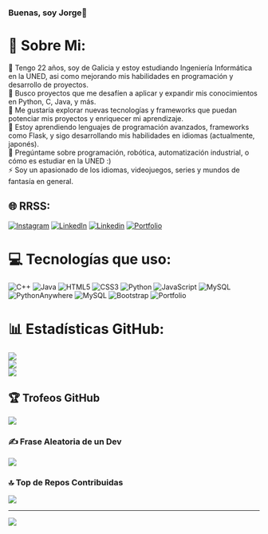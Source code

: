 ### Buenas, soy Jorge👋 

# 💫 Sobre Mi:
🔭 Tengo 22 años, soy de Galicia y estoy estudiando Ingeniería Informática en la UNED, asi como mejorando mis habilidades en programación y desarrollo de proyectos.<br>
👯 Busco proyectos que me desafíen a aplicar y expandir mis conocimientos en Python, C, Java, y más.<br>
🤝 Me gustaría explorar nuevas tecnologías y frameworks que puedan potenciar mis proyectos y enriquecer mi aprendizaje.<br>
🌱 Estoy aprendiendo lenguajes de programación avanzados, frameworks como Flask, y sigo desarrollando mis habilidades en idiomas (actualmente, japonés).<br>
💬 Pregúntame sobre programación, robótica, automatización industrial, o cómo es estudiar en la UNED :)<br>
⚡ Soy un apasionado de los idiomas, videojuegos, series y mundos de fantasía en general.


## 🌐 RRSS:
[![Instagram](https://img.shields.io/badge/Instagram-%23E4405F.svg?logo=Instagram&logoColor=white)](https://www.instagram.com/jormarpaz/) 
[![LinkedIn](https://img.shields.io/badge/LinkedIn-%230077B5.svg?logo=linkedin&logoColor=white)](https://www.linkedin.com/in/jormarpaz/) 
[![Linkedin](https://img.shields.io/badge/Telegram-ff6600?logo=telegram&logoColor=white)](https://t.me/Jormarpaz) 
[![Portfolio](https://img.shields.io/badge/Portfolio-990099?logo=prettier&logoColor=white)](https://jormarpaz.eu.pythonanywhere.com/)

# 💻 Tecnologías que uso:
![C++](https://img.shields.io/badge/c++-%2300599C.svg?style=for-the-badge&logo=c%2B%2B&logoColor=white) 
![Java](https://img.shields.io/badge/java-%23ED8B00.svg?style=for-the-badge&logo=openjdk&logoColor=white) 
![HTML5](https://img.shields.io/badge/html5-%23E34F26.svg?style=for-the-badge&logo=html5&logoColor=white) 
![CSS3](https://img.shields.io/badge/css3-%231572B6.svg?style=for-the-badge&logo=css3&logoColor=white) 
![Python](https://img.shields.io/badge/python-3670A0?style=for-the-badge&logo=python&logoColor=ffdd54) 
![JavaScript](https://img.shields.io/badge/javascript-%23323330.svg?style=for-the-badge&logo=javascript&logoColor=%23F7DF1E) 
![MySQL](https://img.shields.io/badge/mysql-4479A1.svg?style=for-the-badge&logo=mysql&logoColor=white) 
![PythonAnywhere](https://img.shields.io/badge/pythonanywhere-%232F9FD7.svg?style=for-the-badge&logo=pythonanywhere&logoColor=151515) 
![MySQL](https://img.shields.io/badge/mysql-4479A1.svg?style=for-the-badge&logo=mysql&logoColor=white) 
![Bootstrap](https://img.shields.io/badge/bootstrap-%238511FA.svg?style=for-the-badge&logo=bootstrap&logoColor=white) 
![Portfolio](https://img.shields.io/badge/Portfolio-%23000000.svg?style=for-the-badge&logo=firefox&logoColor=#FF7139)
# 📊 Estadísticas GitHub:
![](https://github-readme-stats.vercel.app/api?username=Jormarpaz&theme=dark&hide_border=false&include_all_commits=true&count_private=true)<br/>
![](https://github-readme-streak-stats.herokuapp.com/?user=Jormarpaz&theme=dark&hide_border=false)<br/>
![](https://github-readme-stats.vercel.app/api/top-langs/?username=Jormarpaz&theme=dark&hide_border=false&include_all_commits=true&count_private=true&layout=compact)

## 🏆 Trofeos GitHub
![](https://github-profile-trophy.vercel.app/?username=Jormarpaz&theme=tokyonight&no-frame=false&no-bg=false&margin-w=4)

### ✍️ Frase Aleatoria de un Dev
![](https://quotes-github-readme.vercel.app/api?type=horizontal&theme=tokyonight)

### 🔝 Top de Repos Contribuidas
![](https://github-contributor-stats.vercel.app/api?username=Jormarpaz&limit=5&theme=dark&combine_all_yearly_contributions=true)

---
[![](https://visitcount.itsvg.in/api?id=Jormarpaz&icon=1&color=6)](https://visitcount.itsvg.in)

<!-- Proudly created with GPRM ( https://gprm.itsvg.in ) -->
